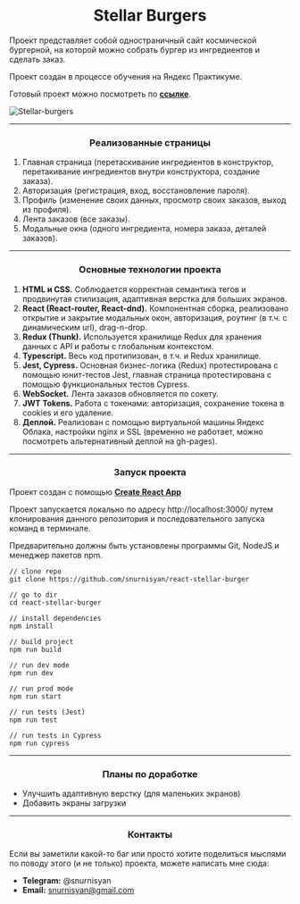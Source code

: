 <h1 align="center">Stellar Burgers</h1>

Проект представляет собой одностраничный сайт космической бургерной, на которой можно собрать бургер из ингредиентов и сделать заказ.

Проект создан в процессе обучения на Яндекс Практикуме.

Готовый проект можно посмотреть по **<a href="https://snurnisyan.github.io/react-stellar-burger/">ссылке</a>**.

![Stellar-burgers](https://github.com/snurnisyan/react-stellar-burger/assets/127420427/8d30036f-6fda-44b9-92ee-bcdc9515d0f3)

------

<h3 align="center">Реализованные страницы</h2>

1. Главная страница (перетаскивание ингредиентов в конструктор, перетакивание ингредиентов внутри конструктора, создание заказа).
2. Авторизация (регистрация, вход, восстановление пароля).
3. Профиль (изменение своих данных, просмотр своих заказов, выход из профиля).
4. Лента заказов (все заказы).
5. Модальные окна (одного ингредиента, номера заказа, деталей заказов).


------

<h3 align="center">Основные технологии проекта</h2>

1. **HTML и CSS.** Соблюдается корректная семантика тегов и продвинутая стилизация, адаптивная верстка для больших экранов.
2. **React (React-router, React-dnd).** Компонентная сборка, реализовано открытие и закрытие модальных окон, авторизация, роутинг (в т.ч. с динамическим url), drag-n-drop.
3. **Redux (Thunk).** Используется хранилище Redux для хранения данных с API и работы с глобальным контекстом.
4. **Typescript.** Весь код протипизован, в т.ч. и Redux хранилище.
5. **Jest, Cypress.** Основная бизнес-логика (Redux) протестирована с помощью юнит-тестов Jest, главная страница протестирована с помощью функциональных тестов Cypress.
6. **WebSocket.** Лента заказов обновляется по сокету.
7. **JWT Tokens.** Работа с токенами: авторизация, сохранение токена в cookies и его удаление.
8. **Деплой.** Реализован с помощью виртуальной машины Яндекс Облака, настройки nginx и SSL (временно не работает, можно посмотреть альтернативный деплой на gh-pages).


------

<h3 align="center">Запуск проекта</h2>

Проект создан с помощью **<a href="https://github.com/facebook/create-react-app">Create React App</a>**

Проект запускается локально по адресу http://localhost:3000/ путем клонирования данного репозитория и последовательного запуска команд в терминале.

Предварительно должны быть установлены программы Git, NodeJS и менеджер пакетов npm.


```
// clone repo
git clone https://github.com/snurnisyan/react-stellar-burger

// go to dir
cd react-stellar-burger

// install dependencies
npm install

// build project
npm run build

// run dev mode
npm run dev

// run prod mode
npm run start

// run tests (Jest)
npm run test

// run tests in Cypress
npm run cypress

```

------

<h3 align="center">Планы по доработке</h2>

* Улучшить адаптивную верстку (для маленьких экранов)
* Добавить экраны загрузки

------

<h3 align="center">Контакты</h2>

Если вы заметили какой-то баг или просто хотите поделиться мыслями по поводу этого (и не только) проекта,
можете написать мне сюда:
* **Telegram:** @snurnisyan
* **Email:** snurnisyan@gmail.com






